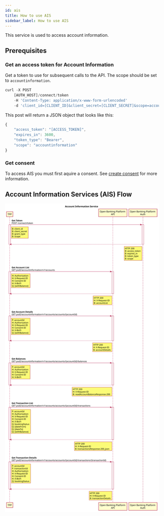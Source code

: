 ```yaml
---
id: ais
title: How to use AIS
sidebar_label: How to use AIS
---
```

This service is used to access account information.
## Prerequisites
### Get an access token for Account Information
Get a token to use for subsequent calls to the API. The scope should be set to `accountinformation`.
```javascript
curl -X POST
    [AUTH_HOST]/connect/token
    -H 'Content-Type: application/x-www-form-urlencoded'
    -d 'client_id=[CLIENT_ID]&client_secret=[CLIENT_SECRET]&scope=accountinformation&grant_type=client_credentials'
```

This post will return a JSON object that looks like this:
```javascript
{
    "access_token": "[ACCESS_TOKEN]",
    "expires_in": 3600,
    "token_type": "Bearer",
    "scope": "accountinformation"
}
```
### Get consent
To access AIS you must first aquire a consent. See [create consent](consent.md) for more information.

## Account Information Services (AIS) Flow
![PlantUML model](/img/ais.svg)